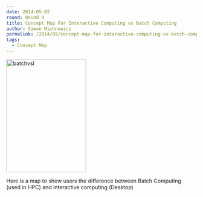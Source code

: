 ```yaml
---
date: 2014-05-02
round: Round 9
title: Concept Map For Interactive Computing vs Batch Computing
author: Simon Michnowicz
permalink: /2014/05/concept-map-for-interactive-computing-vs-batch-computing/
tags:
  - Concept Map
---
```

<p><a href="/training-course/uploads/2014/05/DOC020514-02052014180439.pdf"><a href="/training-course/uploads/2014/05/batchvsI.jpg"><img class="alignnone size-medium wp-image-6945" alt="batchvsI" src="/training-course/uploads/2014/05/batchvsI-211x300.jpg" width="211" height="300" /></a></a></p>
<p>Here is a map to show users the difference between Batch Computing (used in HPC) and interactive computing (Desktop)</p>
<p>&nbsp;</p>
